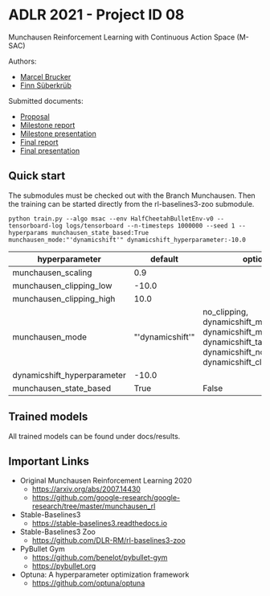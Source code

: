 # ADLR 2021 - Project ID 08

Munchausen Reinforcement Learning with Continuous Action Space (M-SAC)

Authors:
* [Marcel Brucker](mailto:marcel.brucker@tum.de)
* [Finn Süberkrüb](mailto:finn.sueberkrueb@tum.de)

Submitted documents:
* [Proposal](./docs/submission/proposal-08.pdf)
* [Milestone report](./docs/submission/milestone-report-08.pdf)
* [Milestone presentation](./docs/submission/milestone-presentation-08.pdf)
* [Final report](./docs/submission/final-report-08.pdf)
* [Final presentation](./docs/submission/final-presentation-08.pdf)

## Quick start
The submodules must be checked out with the Branch Munchausen.
Then the training can be started directly from the rl-baselines3-zoo submodule.

`python train.py --algo msac --env HalfCheetahBulletEnv-v0 --tensorboard-log logs/tensorboard --n-timesteps 1000000 --seed 1 --hyperparams munchausen_state_based:True munchausen_mode:"'dynamicshift'" dynamicshift_hyperparameter:-10.0`

|hyperparameter |default| options|
--- | --- | ---
|munchausen_scaling|0.9| |
|munchausen_clipping_low|-10.0| |
|munchausen_clipping_high|10.0| |
|munchausen_mode|"'dynamicshift'"|no_clipping, dynamicshift_minmax, dynamicshift_median, dynamicshift_target_entropy, dynamicshift_normalized, dynamicshift_clipping|
|dynamicshift_hyperparameter|-10.0| |
|munchausen_state_based|True|False|


## Trained models
All trained models can be found under docs/results.


## Important Links

* Original Munchausen Reinforcement Learning 2020
  * https://arxiv.org/abs/2007.14430
  * https://github.com/google-research/google-research/tree/master/munchausen_rl
* Stable-Baselines3
   * https://stable-baselines3.readthedocs.io
* Stable-Baselines3 Zoo
  * https://github.com/DLR-RM/rl-baselines3-zoo
* PyBullet Gym
  * https://github.com/benelot/pybullet-gym
  * https://pybullet.org
* Optuna: A hyperparameter optimization framework
  * https://github.com/optuna/optuna

